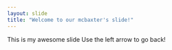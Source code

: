 ```yaml
---
layout: slide
title: "Welcome to our mcbaxter's slide!"
---
```

This is my awesome slide
Use the left arrow to go back!

